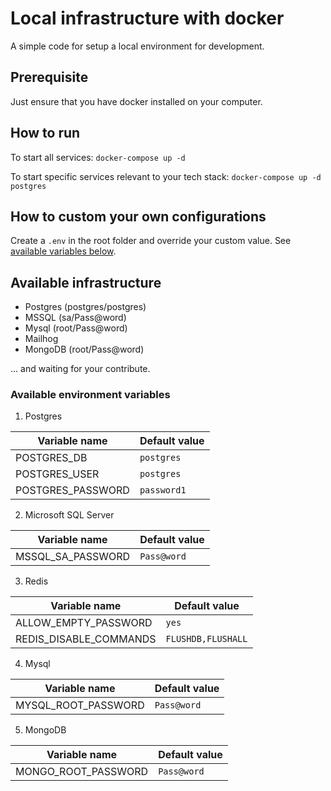 # Local infrastructure with docker

A simple code for setup a local environment for development.

## Prerequisite

Just ensure that you have docker installed on your computer.

## How to run

To start all services:
`docker-compose up -d`

To start specific services relevant to your tech stack:
`docker-compose up -d postgres`

## How to custom your own configurations

Create a `.env` in the root folder and override your custom value. See [available variables below](#available-environment-variables).

## Available infrastructure

- Postgres (postgres/postgres)
- MSSQL (sa/Pass@word)
- Mysql (root/Pass@word)
- Mailhog
- MongoDB (root/Pass@word)

... and waiting for your contribute.

### Available environment variables

1. Postgres

| Variable name     | Default value |
| ----------------- | ------------- |
| POSTGRES_DB       | `postgres`    |
| POSTGRES_USER     | `postgres`    |
| POSTGRES_PASSWORD | `password1`   |

2. Microsoft SQL Server

| Variable name     | Default value |
| ----------------- | ------------- |
| MSSQL_SA_PASSWORD | `Pass@word`   |

3. Redis

| Variable name          | Default value      |
| ---------------------- | ------------------ |
| ALLOW_EMPTY_PASSWORD   | `yes`              |
| REDIS_DISABLE_COMMANDS | `FLUSHDB,FLUSHALL` |

4. Mysql

| Variable name       | Default value |
| ------------------- | ------------- |
| MYSQL_ROOT_PASSWORD | `Pass@word`   |

5. MongoDB

| Variable name       | Default value |
| ------------------- | ------------- |
| MONGO_ROOT_PASSWORD | `Pass@word`   |
